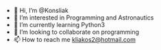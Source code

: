 - 👋 Hi, I’m @Konsliak
- 👀 I’m interested in Programming and Astronautics
- 🌱 I’m currently learning Python3
- 💞️ I’m looking to collaborate on programming 
- 📫 How to reach me kliakos2@hotmail.com

<!---
Konsliak/Konsliak is a ✨ special ✨ repository because its `README.md` (this file) appears on your GitHub profile.
You can click the Preview link to take a look at your changes.
--->
